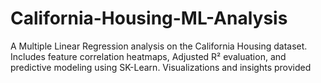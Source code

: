 # California-Housing-ML-Analysis
A Multiple Linear Regression analysis on the California Housing dataset. Includes feature correlation heatmaps, Adjusted R² evaluation, and predictive modeling using SK-Learn. Visualizations and insights provided
